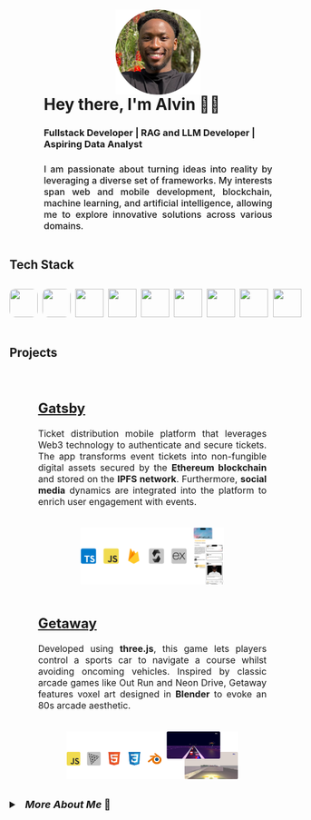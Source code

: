 <!-- Header -->
<div style='display: flex; flex-direction: column; align-items: center; justify-content: center; margin: 2%; width: 100%; height: auto'>
    <!-- Profile -->
    <img src='./assets/me.png' alt='Photo of me :)' style='width: 150px; height: 150px; object-fit: cover;'>
    <!-- Name and tags -->
    <div style='display: flex; flex-direction: column; justify-content: center; align-items: flex-start; width: 80%'>
        <!-- Name -->
        <h1 style='margin: 0;'>
            Hey there, I'm Alvin 👋🏾
        </h1>
        <!-- Tags -->
        <h3>Fullstack Developer | RAG and LLM Developer | Aspiring Data Analyst</h3>
        <!-- Description -->
        <p style='font-size: medium; font-weight: 500; text-align: justify; margin-top: 2%;'>
            I am passionate about turning ideas into reality by leveraging a diverse set of frameworks. My interests span web and mobile development, blockchain, machine learning, and artificial intelligence, allowing me to explore innovative solutions across various domains.
        </p>
    </div>
</div>

<h2>Tech Stack </h2>

<!-- SPACING -->
<div style='margin: 30px'></div>

<!-- Technical Tools -->
<div style='display: flex; gap: 2%; width: 80%;'>
    <!---->
    <img src="https://cdn.jsdelivr.net/gh/devicons/devicon@latest/icons/typescript/typescript-original.svg" style='height: 50px; width: 50px; border-radius: 10px;'/>
    <!---->
    <img src="https://cdn.jsdelivr.net/gh/devicons/devicon@latest/icons/javascript/javascript-original.svg" style='height: 50px; width: 50px; border-radius: 10px;'/>
    <!---->
    <img src="https://cdn.jsdelivr.net/gh/devicons/devicon@latest/icons/python/python-original.svg" style='height: 50px; width: 50px;'/>
    <!---->
    <img src="https://cdn.jsdelivr.net/gh/devicons/devicon@latest/icons/react/react-original.svg" style='height: 50px; width: 50px;'/>
    <!---->
    <img src="https://cdn.jsdelivr.net/gh/devicons/devicon@latest/icons/mongodb/mongodb-original.svg" style='height: 50px; width: 50px;'/>
    <!---->
    <img src="https://cdn.jsdelivr.net/gh/devicons/devicon@latest/icons/firebase/firebase-original.svg" style='height: 50px; width: 50px;'/>
    <!---->
    <img src="https://cdn.jsdelivr.net/gh/devicons/devicon@latest/icons/matlab/matlab-original.svg" style='height: 50px; width: 50px;'/>
    <!---->
    <img src="https://cdn.jsdelivr.net/gh/devicons/devicon@latest/icons/figma/figma-original.svg" style='height: 50px; width: 50px;'/>
    <!---->
    <img src="https://cdn.jsdelivr.net/gh/devicons/devicon@latest/icons/mysql/mysql-original.svg" style='height: 50px; width: 50px;'/>                   
</div>

<!-- SPACING -->
<div style='margin: 50px'></div>

<!-- Projects -->
<h2>Projects</h2>

<!-- Gatsby -->
<div style='display: flex; flex-direction: column; align-items: center; justify-content: center; width: 100%;'>
    <!-- Details -->
    <div style='font-size: medium; padding: 2%; margin: 2%; border-radius: 5px; width:80%'>
        <h2><a href='https://github.com/karaalv/Gatsby-Public'>Gatsby</a></h2>
        <p style='text-align: justify;'>
            Ticket distribution mobile platform that leverages Web3 technology to authenticate and secure tickets. The app transforms event tickets into non-fungible digital assets secured by the <strong>Ethereum blockchain</strong> and stored on the <strong>IPFS network</strong>. Furthermore, <strong>social media</strong> dynamics are integrated into the platform to enrich user engagement with events.
        </p>
    </div>
    <!-- Image -->
    <img src='./assets/Gatsby.png' style='width: 50%;'/>
</div>

<!-- Getaway -->
<div style='display: flex; flex-direction: column; align-items: center; justify-content: center; width: 100%;'>
    <!-- Details -->
    <div style='font-size: medium; padding: 2%; margin: 2%; border-radius: 5px; width: 80%'>
        <h2><a href='https://github.com/karaalv/Getaway'>Getaway</a></h2>
        <p style='text-align: justify;'>
            Developed using <strong>three.js</strong>, this game lets players control a sports car to navigate a course whilst avoiding oncoming vehicles. Inspired by classic arcade games like Out Run and Neon Drive, Getaway features voxel art designed in <strong>Blender</strong> to evoke an 80s arcade aesthetic.
        </p>
    </div>
    <!-- Image -->
    <img src='./assets/Getaway.png' style='width: 60%;'/>
</div>

<!-- SPACING -->
<br>
<br>

<!-- Additional details drawer -->
<details style='font-size: medium'>
    <summary style='font-size: large; font-weight: bold;'>&nbsp;&nbsp;<i>More About Me</i> 📍</summary>
    <br>
    <ul>
        <li style='margin: 1%'>Pursuing MSc in <strong>Business Analytics</strong> at <strong>Imperial College London</strong></li>
        <li style='margin: 1%'>BEng in <strong>Computer Systems Engineering</strong> from the <strong>University of Warwick</strong></li>
        <li style='margin: 1%'>Previously <strong>Co-Chief Electrical Systems Engineer</strong> at Warwick Racing <strong>Formula Student</strong></li>
    </ul>
</details>
